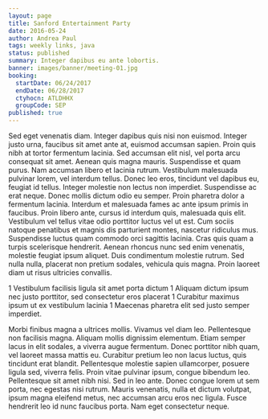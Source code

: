 ```yaml
---
layout: page
title: Sanford Entertainment Party
date: 2016-05-24
author: Andrea Paul
tags: weekly links, java
status: published
summary: Integer dapibus eu ante lobortis.
banner: images/banner/meeting-01.jpg
booking:
  startDate: 06/24/2017
  endDate: 06/28/2017
  ctyhocn: ATLDHHX
  groupCode: SEP
published: true
---
```

Sed eget venenatis diam. Integer dapibus quis nisi non euismod. Integer justo urna, faucibus sit amet ante at, euismod accumsan sapien. Proin quis nibh at tortor fermentum lacinia. Sed accumsan elit nisl, vel porta arcu consequat sit amet. Aenean quis magna mauris. Suspendisse et quam purus. Nam accumsan libero et lacinia rutrum. Vestibulum malesuada pulvinar lorem, vel interdum tellus. Donec leo eros, tincidunt vel dapibus eu, feugiat id tellus. Integer molestie non lectus non imperdiet. Suspendisse ac erat neque.
Donec mollis dictum odio eu semper. Proin pharetra dolor a fermentum lacinia. Interdum et malesuada fames ac ante ipsum primis in faucibus. Proin libero ante, cursus id interdum quis, malesuada quis elit. Vestibulum vel tellus vitae odio porttitor luctus vel ut est. Cum sociis natoque penatibus et magnis dis parturient montes, nascetur ridiculus mus. Suspendisse luctus quam commodo orci sagittis lacinia. Cras quis quam a turpis scelerisque hendrerit. Aenean rhoncus nunc sed enim venenatis, molestie feugiat ipsum aliquet. Duis condimentum molestie rutrum. Sed nulla nulla, placerat non pretium sodales, vehicula quis magna. Proin laoreet diam ut risus ultricies convallis.

1 Vestibulum facilisis ligula sit amet porta dictum
1 Aliquam dictum ipsum nec justo porttitor, sed consectetur eros placerat
1 Curabitur maximus ipsum ut ex vestibulum lacinia
1 Maecenas pharetra elit sed justo semper imperdiet.

Morbi finibus magna a ultrices mollis. Vivamus vel diam leo. Pellentesque non facilisis magna. Aliquam mollis dignissim elementum. Etiam semper lacus in elit sodales, a viverra augue fermentum. Donec porttitor nibh quam, vel laoreet massa mattis eu. Curabitur pretium leo non lacus luctus, quis tincidunt erat blandit.
Pellentesque molestie sapien ullamcorper, posuere ligula sed, viverra felis. Proin vitae pulvinar ipsum, congue bibendum leo. Pellentesque sit amet nibh nisi. Sed in leo ante. Donec congue lorem ut sem porta, nec egestas nisi rutrum. Mauris venenatis, nulla et dictum volutpat, ipsum magna eleifend metus, nec accumsan arcu eros nec ligula. Fusce hendrerit leo id nunc faucibus porta. Nam eget consectetur neque.
